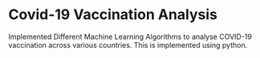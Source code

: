 # Covid-19 Vaccination Analysis

Implemented Different Machine Learning Algorithms to analyse COVID-19 vaccination across various countries. This is implemented using python.
